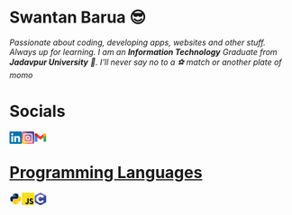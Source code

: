 # Swantan Barua 😎

_Passionate about coding, developing apps, websites and other stuff. Always up for learning.
I am an **Information Technology** Graduate from **Jadavpur University** 🏫. I'll never say no to a ⚽ match or another plate of momo_

# Socials

<a href="https://www.linkedin.com/in/swantan-barua-b77a83192/" target="_blank"><img align="left" alt="Swantan Barua | LinkedIn" width="22px" src="/logos/linkedin.png">

<a href="https://www.instagram.com/swantman7/" target="_blank"><img align="left" alt="Swantan Barua | Instagram" width="22px" src="/logos/instagram.png">
  
<a href="mailto:work.swantan@gmail.com" target="_blank"><img align="left" alt="Swantan Barua | Gmail" width="22px" src="/logos/gmail.png"><br>
 
# Programming Languages
  
  <a href="https://docs.python.org/3/" target="_blank"><img align="left" alt="Python" width="22px" src="/logos/python.jpg"></a>
  <a href="https://developer.mozilla.org/en-US/docs/Web/JavaScript" target="_blank"><img align="left" alt="JavaScript" width="22px" src="/logos/js.png"></a>                         <a href="https://devdocs.io/c/" target="_blank"><img align="left" alt="C" width="22px" src="/logos/c.png"></a>
